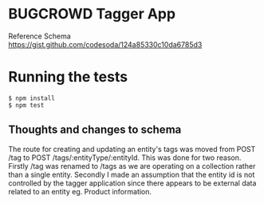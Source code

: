 BUGCROWD Tagger App
===================

Reference Schema https://gist.github.com/codesoda/124a85330c10da6785d3

Running the tests
=================

```
$ npm install
$ npm test
```

Thoughts and changes to schema
------------------------------

The route for creating and updating an entity's tags was moved from POST /tag to POST /tags/:entityType/:entityId. This was done for two reason. Firstly /tag was renamed to /tags as we are operating on a collection rather than a single entity. Secondly I made an assumption that the entity id is not controlled by the tagger application since there appears to be external data related to an entity eg. Product information. 